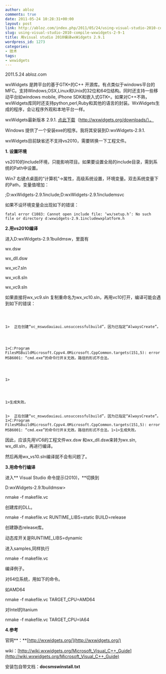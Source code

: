 ```yaml
---
author: abloz
comments: true
date: 2011-05-24 10:28:31+00:00
layout: post
link: http://abloz.com/index.php/2011/05/24/using-visual-studio-2010-compile-wxwidgets-2-9-1/
slug: using-visual-studio-2010-compile-wxwidgets-2-9-1
title: 用visual studio 2010编译wxWidgets 2.9.1
wordpress_id: 1273
categories:
- 技术
tags:
- wxwidgets
---
```


2011.5.24 abloz.com

wxWidgets 是跨平台的基于GTK+的C++ 开源库。有点类似于windows平台的MFC。支持Windows,OSX,Linux和Unix的32位和64位结构。同时还支持一些移动平台如windows mobile, iPhone SDK和嵌入式GTK+。如果对C++不熟，wxWidgets库同时还支持python,perl,Ruby和其他的语言的封装。WxWidgets生成的程序，会让程序外观和本地平台一样。

wxWidgets最新版本 2.9.1. [点此下载](http://wxwidgets.org/downloads/)（http://wxwidgets.org/downloads/）。

Windows 提供了一个安装exe的程序。我将其安装到D:wxWidgets-2.9.1.

wxWidgets目前缺省还不支持vs2010，需要转换一下工程文件。

**1. 设置环境**

vs2010的include环境，只能影响项目。如果要设置全局的include目录，需到系统的Path中设置。

Win7 右键点桌面的“计算机”->属性，高级系统设置，环境变量。双击系统变量下的Path，变量值增加：

;D:wxWidgets-2.9.1include;D:wxWidgets-2.9.1includemsvc

如果不设环境变量会出现如下的错误：

```
fatal error C1083: Cannot open include file: ‘wx/setup.h’: No such file or directory d:wxwidgets-2.9.1includewxplatform.h
```

**2.用vs2010编译**

进入D:wxWidgets-2.9.1buildmsw，里面有

wx.dsw

wx_dll.dsw

wx_vc7.sln

wx_vc8.sln

wx_vc9.sln

如果直接将wx_vc9.sln 复制重命名为wx_vc10.sln，再用vc10打开，编译可能会遇到如下的错误：

```



1>  正在创建“vc_mswudauiaui.unsuccessfulbuild”，因为已指定“AlwaysCreate”。




1>C:Program FilesMSBuildMicrosoft.Cppv4.0Microsoft.CppCommon.targets(151,5): error MSB6001: “cmd.exe”的命令行开关无效。路径的形式不合法。




1>




1>生成失败。


1>  正在创建“vc_mswudauiaui.unsuccessfulbuild”，因为已指定“AlwaysCreate”。1>C:Program FilesMSBuildMicrosoft.Cppv4.0Microsoft.CppCommon.targets(151,5): error MSB6001: “cmd.exe”的命令行开关无效。路径的形式不合法。1>1>生成失败。
```

因此，应该先用VC6的工程文件wx.dsw 和wx_dll.dsw来转为wx.sln, wx_dll.sln，再进行编译。

然后再用wx_vs10.sln编译就不会有问题了。

**3.用命令行编译**

进入** Visual Studio 命令提示(2010)，**切换到

D:wxWidgets-2.9.1buildmsw>

nmake -f makefile.vc

创建库的DLL。

nmake -f makefile.vc RUNTIME_LIBS=static BUILD=release

创建静态release库。

动态库开关是RUNTIME_LIBS=dynamic

进入samples,同样执行

nmake -f makefile.vc

编译例子。

对64位系统，用如下的命令。

如AMD64

nmake -f makefile.vc TARGET_CPU=AMD64

对Intel的Itanium

nmake -f makefile.vc TARGET_CPU=IA64

**4.参考**

官网**：**[http://wxwidgets.org/](http://wxwidgets.org/)

wiki：[http://wiki.wxwidgets.org/Microsoft_Visual_C++_Guide](http://wiki.wxwidgets.org/Microsoft_Visual_C++_Guide)

安装包自带文档：**docsmswinstall.txt**
